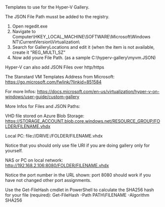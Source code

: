 Templates to use for the Hyper-V Gallery.

The JSON File Path musst be added to the registry.

1. Open regedit.exe
2. Navigate to Computer\HKEY_LOCAL_MACHINE\SOFTWARE\Microsoft\Windows NT\CurrentVersion\Virtualization\
3. Search for GalleryLocations and edit it (when the item is not available, create it "REG_MULTI_SZ"
4. Now add youre File Path. (as a sample C:\hyperv-gallery\myvm.JSON)

Hyper-V can also add JSON Files over http/https

The Stanstard VM Templates Address from Microsoft: https://go.microsoft.com/fwlink/?linkid=851584

For more Infos: https://docs.microsoft.com/en-us/virtualization/hyper-v-on-windows/user-guide/custom-gallery

More Infos for Files and JSON Paths:

VHD file stored on Azure Blob Storage:
https://STORAGE_ACCOUNT.blob.core.windows.net/RESOURCE_GROUP/FOLDER/FILENAME.vhdx

Local PC:
file://DRIVE:/FOLDER/FILENAME.vhdx

Notice that you should only use file URI if you are doing gallery only for yourself.

NAS or PC on local network:
http://192.168.2.106:8080/FOLDER/FILENAME.vhdx

Notice the port number in the URL shown: port 8080 should work if you have not changed other port assignments.

Use the Get-FileHash cmdlet in PowerShell to calculate the SHA256 hash for your file (required):
Get-FileHash -Path PATH\FILENAME -Algorithm SHA256
